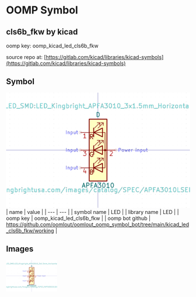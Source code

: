 # OOMP Symbol  
## cls6b_fkw  by kicad  
  
oomp key: oomp_kicad_led_cls6b_fkw  
  
source repo at: [https://gitlab.com/kicad/libraries/kicad-symbols](https://gitlab.com/kicad/libraries/kicad-symbols)  
## Symbol  
  
[![working.png](working_600.png)](working.png)  
| name | value | 
| --- | --- | 
| symbol name | LED | 
| library name | LED | 
| oomp key | oomp_kicad_led_cls6b_fkw | 
| oomp bot github | https://github.com/oomlout/oomlout_oomp_symbol_bot/tree/main/kicad_led_cls6b_fkw/working | 
## Images  
  
[![working.png](working_140.png)](working.png)  
